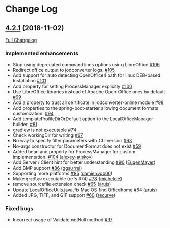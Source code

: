 # Change Log

## [4.2.1](https://github.com/jodconverter/jodconverter/tree/v4.2.1) (2018-11-02)

[Full Changelog](https://github.com/jodconverter/jodconverter/compare/v4.2.0...HEAD)

### **Implemented enhancements**

- Stop using deprecated command lines options using
  LibreOffice [\#106](https://github.com/jodconverter/jodconverter/issues/106)
- Redirect office output to jodconverter logs. [\#105](https://github.com/jodconverter/jodconverter/issues/105)
- Add support for auto detecting OpenOffice4 path for linux DEB-based
  Installation [\#101](https://github.com/jodconverter/jodconverter/issues/101)
- Add property for setting ProcessManager explicitly [\#100](https://github.com/jodconverter/jodconverter/issues/100)
- Use LibreOffice libraries instead of Apache Open-Office ones by
  default [\#99](https://github.com/jodconverter/jodconverter/issues/99)
- Add a property to trust all certificate in jodconverter-online
  module [\#98](https://github.com/jodconverter/jodconverter/issues/98)
- Add properties to the spring-boot-starter allowing document formats
  customization. [\#94](https://github.com/sbraconnier/jodconverter/issues/94)
- Add templateProfileDirOrDefault option to the LocalOfficeManager
  builder. [\#81](https://github.com/sbraconnier/jodconverter/issues/81)
- gradlew is not executable [\#74](https://github.com/sbraconnier/jodconverter/issues/74)
- Check workingDir for writing [\#67](https://github.com/sbraconnier/jodconverter/issues/67)
- No way to specify filter parameters with CLI version [\#63](https://github.com/sbraconnier/jodconverter/issues/63)
- No-args constructor for DocumentFormat does not exist [\#59](https://github.com/sbraconnier/jodconverter/issues/59)
- Added bean and property for ProcessManager for custom
  implementation. [\#104](https://github.com/sbraconnier/jodconverter/pull/104) ([alexey-atiskov](https://github.com/alexey-atiskov))
- Add Server / Client hint for better
  understanding [\#90](https://github.com/sbraconnier/jodconverter/pull/90) ([EugenMayer](https://github.com/EugenMayer))
- Add BMP support [\#86](https://github.com/sbraconnier/jodconverter/pull/86) ([ggsurrel](https://github.com/ggsurrel))
- Supporting more
  platforms [\#85](https://github.com/sbraconnier/jodconverter/pull/85) ([damienvdb06](https://github.com/damienvdb06))
- Make `gradlew` executable \(refs
  \#74\) [\#78](https://github.com/sbraconnier/jodconverter/pull/78) ([michelole](https://github.com/michelole))
- remove sourcefile extension
  check [\#65](https://github.com/sbraconnier/jodconverter/pull/65) ([aruis](https://github.com/aruis))
- Update LocalOfficeUtils.java,fix Mac OS find
  Officehome [\#64](https://github.com/sbraconnier/jodconverter/pull/64) ([aruis](https://github.com/aruis))
- Added JPG, TIFF, and GIF
  support [\#60](https://github.com/sbraconnier/jodconverter/pull/60) ([recurve](https://github.com/recurve))

### **Fixed bugs**

- Incorrect usage of Validate.notNull method [\#97](https://github.com/sbraconnier/jodconverter/issues/97)